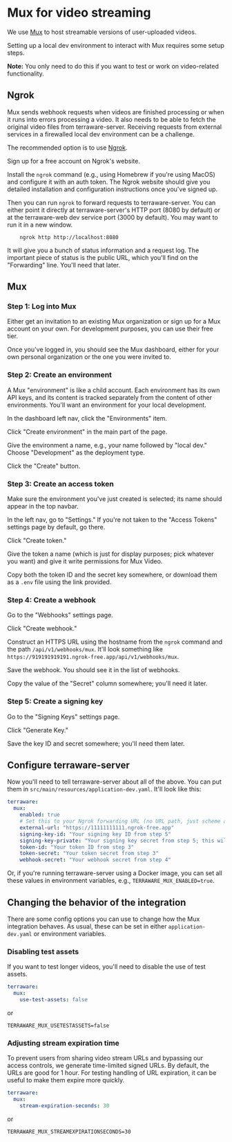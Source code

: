 # Mux for video streaming

We use [Mux](https://mux.com/) to host streamable versions of user-uploaded videos.

Setting up a local dev environment to interact with Mux requires some setup steps.

**Note:** You only need to do this if you want to test or work on video-related functionality.

## Ngrok

Mux sends webhook requests when videos are finished processing or when it runs into errors processing a video. It also needs to be able to fetch the original video files from terraware-server. Receiving requests from external services in a firewalled local dev environment can be a challenge.

The recommended option is to use [Ngrok](https://ngrok.com/).

Sign up for a free account on Ngrok's website.

Install the `ngrok` command (e.g., using Homebrew if you're using MacOS) and configure it with an auth token. The Ngrok website should give you detailed installation and configuration instructions once you've signed up.

Then you can run `ngrok` to forward requests to terraware-server. You can either point it directly at terraware-server's HTTP port (8080 by default) or at the terraware-web dev service port (3000 by default). You may want to run it in a new window.

        ngrok http http://localhost:8080

It will give you a bunch of status information and a request log. The important piece of status is the public URL, which you'll find on the "Forwarding" line. You'll need that later.

## Mux

### Step 1: Log into Mux

Either get an invitation to an existing Mux organization or sign up for a Mux account on your own. For development purposes, you can use their free tier.

Once you've logged in, you should see the Mux dashboard, either for your own personal organization or the one you were invited to.

### Step 2: Create an environment

A Mux "environment" is like a child account. Each environment has its own API keys, and its content is tracked separately from the content of other environments. You'll want an environment for your local development.

In the dashboard left nav, click the "Environments" item.

Click "Create environment" in the main part of the page.

Give the environment a name, e.g., your name followed by "local dev." Choose "Development" as the deployment type.

Click the "Create" button.

### Step 3: Create an access token

Make sure the environment you've just created is selected; its name should appear in the top navbar.

In the left nav, go to "Settings." If you're not taken to the "Access Tokens" settings page by default, go there.

Click "Create token."

Give the token a name (which is just for display purposes; pick whatever you want) and give it write permissions for Mux Video.

Copy both the token ID and the secret key somewhere, or download them as a `.env` file using the link provided.

### Step 4: Create a webhook

Go to the "Webhooks" settings page.

Click "Create webhook."

Construct an HTTPS URL using the hostname from the `ngrok` command and the path `/api/v1/webhooks/mux`. It'll look something like `https://919191919191.ngrok-free.app/api/v1/webhooks/mux`.

Save the webhook. You should see it in the list of webhooks.

Copy the value of the "Secret" column somewhere; you'll need it later.

### Step 5: Create a signing key

Go to the "Signing Keys" settings page.

Click "Generate Key."

Save the key ID and secret somewhere; you'll need them later.

## Configure terraware-server

Now you'll need to tell terraware-server about all of the above. You can put them in `src/main/resources/application-dev.yaml`. It'll look like this:

```yaml
terraware:
  mux:
    enabled: true
    # Set this to your Ngrok forwarding URL (no URL path, just scheme and host).
    external-url: "https://11111111111.ngrok-free.app"
    signing-key-id: "Your signing key ID from step 5"
    signing-key-private: "Your signing key secret from step 5; this will be a pretty long value"
    token-id: "Your token ID from step 3"
    token-secret: "Your token secret from step 3"
    webhook-secret: "Your webhook secret from step 4"
```

Or, if you're running terraware-server using a Docker image, you can set all these values in environment variables, e.g., `TERRAWARE_MUX_ENABLED=true`.

## Changing the behavior of the integration

There are some config options you can use to change how the Mux integration behaves. As usual, these can be set in either `application-dev.yaml` or environment variables.

### Disabling test assets

If you want to test longer videos, you'll need to disable the use of test assets.

```yaml
terraware:
  mux:
    use-test-assets: false
```

or

`TERRAWARE_MUX_USETESTASSETS=false`

### Adjusting stream expiration time

To prevent users from sharing video stream URLs and bypassing our access controls, we generate time-limited signed URLs. By default, the URLs are good for 1 hour. For testing handling of URL expiration, it can be useful to make them expire more quickly.

```yaml
terraware:
  mux:
    stream-expiration-seconds: 30
```

or

`TERRAWARE_MUX_STREAMEXPIRATIONSECONDS=30`
